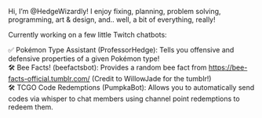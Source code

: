 Hi, I’m @HedgeWizardly! I enjoy fixing, planning, problem solving, programming, art & design, and.. well, a bit of everything, really!

Currently working on a few little Twitch chatbots:

✅ Pokémon Type Assistant (ProfessorHedge): Tells you offensive and defensive properties of a given Pokémon type!<br>
🛠 Bee Facts! (beefactsbot): Provides a random bee fact from https://bee-facts-official.tumblr.com/ (Credit to WillowJade for the tumblr!)<br>
🛠 TCGO Code Redemptions (PumpkaBot): Allows you to automatically send codes via whisper to chat members using channel point redemptions to redeem them.


<!---
HedgeWizardly/HedgeWizardly is a ✨ special ✨ repository because its `README.md` (this file) appears on your GitHub profile.
You can click the Preview link to take a look at your changes.
--->
